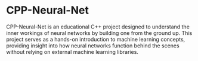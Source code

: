 # CPP-Neural-Net
CPP-Neural-Net is an educational C++ project designed to understand the inner workings of neural networks by building one from the ground up. This project serves as a hands-on introduction to machine learning concepts, providing insight into how neural networks function behind the scenes without relying on external machine learning libraries.
